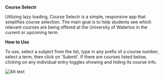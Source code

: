 <b> Course Selectr </b>

Utilizing lazy loading, Course Selectr is a simple, responsive app that simplifies course selection. The main goal is to help students see which relevant courses are being offered at the University of Waterloo in the current or upcoming term.

<b> How to Use </b> 

To use, select a subject from the list, type in any prefix of a course number, select a term, then click on 'Submit'. If there are courses listed below, clicking on any individual entry toggles showing and hiding its course info.

![Alt text](https://user-images.githubusercontent.com/13802892/32413650-37857502-c1e4-11e7-8074-b8b0a0e1797d.png)



